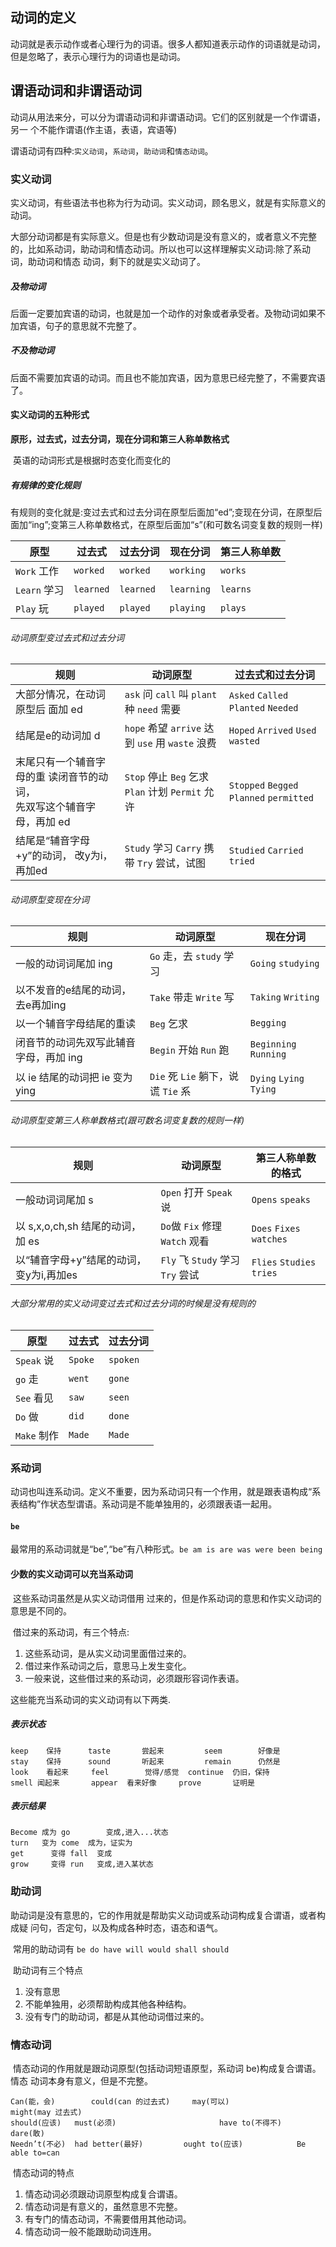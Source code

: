 

## 动词的定义

​	动词就是表示动作或者心理行为的词语。很多人都知道表示动作的词语就是动词，但是忽略了，表示心理行为的词语也是动词。

## 谓语动词和非谓语动词

​	动词从用法来分，可以分为谓语动词和非谓语动词。它们的区别就是一个作谓语，另一 个不能作谓语(作主语，表语，宾语等)

​	谓语动词有四种:`实义动词`，`系动词`，`助动词`和`情态动词`。

### 实义动词

​	实义动词，有些语法书也称为行为动词。实义动词，顾名思义，就是有实际意义的动词。

​	大部分动词都是有实际意义。但是也有少数动词是没有意义的，或者意义不完整的，比如系动词，助动词和情态动词。所以也可以这样理解实义动词:除了系动词，助动词和情态 动词，剩下的就是实义动词了。

##### 及物动词

​	后面一定要加宾语的动词，也就是加一个动作的对象或者承受者。及物动词如果不加宾语，句子的意思就不完整了。

##### 不及物动词

​	后面不需要加宾语的动词。而且也不能加宾语，因为意思已经完整了，不需要宾语了。

#### 实义动词的五种形式

​	**原形，过去式，过去分词，现在分词和第三人称单数格式**

​	英语的动词形式是根据时态变化而变化的

##### 有规律的变化规则

​	有规则的变化就是:变过去式和过去分词在原型后面加“ed”;变现在分词，在原型后面加“ing”;变第三人称单数格式，在原型后面加“s”(和可数名词变复数的规则一样)

| 原型         | 过去式    | 过去分词  | 现在分词   | 第三人称单数 |
| ------------ | --------- | --------- | ---------- | ------------ |
| `Work` 工作  | `worked`  | `worked`  | `working`  | `works`      |
| `Learn` 学习 | `learned` | `learned` | `learning` | `learns`     |
| `Play` 玩    | `played`  | `played`  | `playing`  | `plays`      |

###### 动词原型变过去式和过去分词

| 规则                                                         | 动词原型                                         | 过去式和过去分词                         |
| ------------------------------------------------------------ | ------------------------------------------------ | ---------------------------------------- |
| 大部分情况，在动词原型后 面加 ed                             | `ask` 问 `call` 叫 `plant` 种 `need` 需要        | `Asked` `Called` `Planted` `Needed`      |
| 结尾是e的动词加 d                                            | `hope` 希望 `arrive` 达到 `use` 用 `waste` 浪费  | `Hoped` `Arrived` `Used` `wasted`        |
| 末尾只有一个辅音字母的重 读闭音节的动词，<br/>先双写这个辅音字母，再加 ed | `Stop` 停止 `Beg` 乞求 `Plan` 计划 `Permit` 允许 | `Stopped` `Begged` `Planned` `permitted` |
| 结尾是“辅音字母+y”的动词， 改y为i，再加ed                    | `Study` 学习 `Carry` 携带 `Try` 尝试，试图       | `Studied` `Carried` `tried`              |

###### 动词原型变现在分词

| 规则                                   | 动词原型                            | 现在分词                |
| -------------------------------------- | ----------------------------------- | ----------------------- |
| 一般的动词词尾加 ing                   | `Go` 走，去 `study` 学习            | `Going` `studying`      |
| 以不发音的e结尾的动词，去e再加ing      | `Take` 带走 `Write` 写              | `Taking`  `Writing`     |
| 以一个辅音字母结尾的重读               | `Beg` 乞求                          | `Begging`               |
| 闭音节的动词先双写此辅音字母，再加 ing | `Begin` 开始 `Run` 跑               | `Beginning` `Running`   |
| 以 ie 结尾的动词把 ie 变为 ying        | `Die` 死  `Lie` 躺下，说谎 `Tie` 系 | `Dying` `Lying` `Tying` |

###### 动词原型变第三人称单数格式(跟可数名词变复数的规则一样)

| 规则                                     | 动词原型                         | 第三人称单数的格式        |
| ---------------------------------------- | -------------------------------- | ------------------------- |
| 一般动词词尾加 s                         | `Open` 打开 `Speak` 说           | `Opens`  `speaks`         |
| 以 s,x,o,ch,sh 结尾的动词，加 es         | `Do`做  `Fix` 修理 `Watch` 观看  | `Does` `Fixes` `watches`  |
| 以“辅音字母+y”结尾的动词， 变y为i,再加es | `Fly` 飞 `Study` 学习 `Try` 尝试 | `Flies` `Studies` `tries` |

###### 大部分常用的实义动词变过去式和过去分词的时候是没有规则的

| 原型        | 过去式  | 过去分词 |
| ----------- | ------- | -------- |
| `Speak` 说  | `Spoke` | `spoken` |
| `go` 走     | `went`  | `gone`   |
| `See` 看见  | `saw`   | `seen`   |
| `Do` 做     | `did`   | `done`   |
| `Make` 制作 | `Made`  | `Made`   |

### 系动词

​	动词也叫连系动词。定义不重要，因为系动词只有一个作用，就是跟表语构成“系表结构”作状态型谓语。系动词是不能单独用的，必须跟表语一起用。

#### `be`

​	最常用的系动词就是“be”,“be”有八种形式。`be am is are was were been being`

#### 少数的实义动词可以充当系动词

​	这些系动词虽然是从实义动词借用 过来的，但是作系动词的意思和作实义动词的意思是不同的。

​	借过来的系动词，有三个特点:

1. 这些系动词，是从实义动词里面借过来的。
2. 借过来作系动词之后，意思马上发生变化。
3. 一般来说，这些借过来的系动词，必须跟形容词作表语。

这些能充当系动词的实义动词有以下两类.

##### 表示状态

```
keep 	保持 		taste	 	尝起来		 	seem  		好像是
stay 	保持	 	sound	 	听起来 		remain 		仍然是
look 	看起来 	feel	 	觉得/感觉  continue  仍旧，保持
smell 闻起来	 	appear	看来好像 	 prove 		 证明是
```

##### 表示结果

```
Become 成为 go 		变成,进入...状态
turn   变为 come  成为，证实为
get 	 变得 fall  变成
grow 	 变得 run   变成,进入某状态
```

### 助动词

​	助动词是没有意思的，它的作用就是帮助实义动词或系动词构成复合谓语，或者构成疑 问句，否定句，以及构成各种时态，语态和语气。

​	常用的助动词有 `be do have will would shall should`

​	助动词有三个特点

1. 没有意思
2. 不能单独用，必须帮助构成其他各种结构。
3. 没有专门的助动词，都是从其他动词借过来的。

### 情态动词

​	情态动词的作用就是跟动词原型(包括动词短语原型，系动词 be)构成复合谓语。情态 动词本身有意义，但是不完整。

```
Can(能，会) 		could(can 的过去式)		may(可以) 					might(may 过去式)  
should(应该)	 must(必须)						have to(不得不) 		 dare(敢)
Needn’t(不必)	 had better(最好)			ought to(应该)			Be able to=can
```

​	情态动词的特点

1. 情态动词必须跟动词原型构成复合谓语。
2. 情态动词是有意义的，虽然意思不完整。
3. 有专门的情态动词，不需要借用其他动词。
4. 情态动词一般不能跟助动词连用。